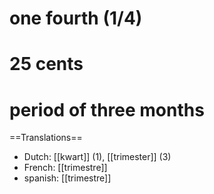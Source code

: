 # one fourth (1/4)
# 25 cents
# period of three months

==Translations==

* Dutch: [[kwart]] (1), [[trimester]] (3)
* French: [[trimestre]]
* spanish: [[trimestre]]